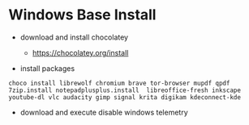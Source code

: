 # Windows Base Install

+ download and install chocolatey
  + https://chocolatey.org/install

+ install packages
```
choco install librewolf chromium brave tor-browser mupdf qpdf 7zip.install notepadplusplus.install  libreoffice-fresh inkscape youtube-dl vlc audacity gimp signal krita digikam kdeconnect-kde
```

+ download and execute disable windows telemetry
